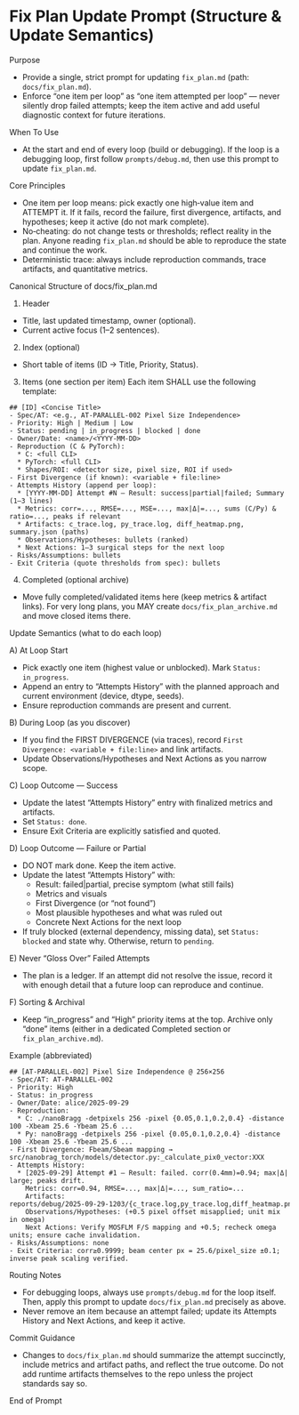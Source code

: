 # Fix Plan Update Prompt (Structure & Update Semantics)

Purpose
- Provide a single, strict prompt for updating `fix_plan.md` (path: `docs/fix_plan.md`).
- Enforce “one item per loop” as “one item attempted per loop” — never silently drop failed attempts; keep the item active and add useful diagnostic context for future iterations.

When To Use
- At the start and end of every loop (build or debugging). If the loop is a debugging loop, first follow `prompts/debug.md`, then use this prompt to update `fix_plan.md`.

Core Principles
- One item per loop means: pick exactly one high‑value item and ATTEMPT it. If it fails, record the failure, first divergence, artifacts, and hypotheses; keep it active (do not mark complete).
- No‑cheating: do not change tests or thresholds; reflect reality in the plan. Anyone reading `fix_plan.md` should be able to reproduce the state and continue the work.
- Deterministic trace: always include reproduction commands, trace artifacts, and quantitative metrics.

Canonical Structure of docs/fix_plan.md

1) Header
- Title, last updated timestamp, owner (optional).
- Current active focus (1–2 sentences).

2) Index (optional)
- Short table of items (ID → Title, Priority, Status).

3) Items (one section per item)
Each item SHALL use the following template:

```
## [ID] <Concise Title>
- Spec/AT: <e.g., AT‑PARALLEL‑002 Pixel Size Independence>
- Priority: High | Medium | Low
- Status: pending | in_progress | blocked | done
- Owner/Date: <name>/<YYYY‑MM‑DD>
- Reproduction (C & PyTorch):
  * C: <full CLI>
  * PyTorch: <full CLI>
  * Shapes/ROI: <detector size, pixel size, ROI if used>
- First Divergence (if known): <variable + file:line>
- Attempts History (append per loop):
  * [YYYY‑MM‑DD] Attempt #N — Result: success|partial|failed; Summary (1–3 lines)
  * Metrics: corr=..., RMSE=..., MSE=..., max|Δ|=..., sums (C/Py) & ratio=..., peaks if relevant
  * Artifacts: c_trace.log, py_trace.log, diff_heatmap.png, summary.json (paths)
  * Observations/Hypotheses: bullets (ranked)
  * Next Actions: 1–3 surgical steps for the next loop
- Risks/Assumptions: bullets
- Exit Criteria (quote thresholds from spec): bullets
```

4) Completed (optional archive)
- Move fully completed/validated items here (keep metrics & artifact links). For very long plans, you MAY create `docs/fix_plan_archive.md` and move closed items there.

Update Semantics (what to do each loop)

A) At Loop Start
- Pick exactly one item (highest value or unblocked). Mark `Status: in_progress`.
- Append an entry to “Attempts History” with the planned approach and current environment (device, dtype, seeds).
- Ensure reproduction commands are present and current.

B) During Loop (as you discover)
- If you find the FIRST DIVERGENCE (via traces), record `First Divergence: <variable + file:line>` and link artifacts.
- Update Observations/Hypotheses and Next Actions as you narrow scope.

C) Loop Outcome — Success
- Update the latest “Attempts History” entry with finalized metrics and artifacts.
- Set `Status: done`.
- Ensure Exit Criteria are explicitly satisfied and quoted.

D) Loop Outcome — Failure or Partial
- DO NOT mark done. Keep the item active.
- Update the latest “Attempts History” with:
  * Result: failed|partial, precise symptom (what still fails)
  * Metrics and visuals
  * First Divergence (or “not found”)
  * Most plausible hypotheses and what was ruled out
  * Concrete Next Actions for the next loop
- If truly blocked (external dependency, missing data), set `Status: blocked` and state why. Otherwise, return to `pending`.

E) Never “Gloss Over” Failed Attempts
- The plan is a ledger. If an attempt did not resolve the issue, record it with enough detail that a future loop can reproduce and continue.

F) Sorting & Archival
- Keep “in_progress” and “High” priority items at the top. Archive only “done” items (either in a dedicated Completed section or `fix_plan_archive.md`).

Example (abbreviated)

```
## [AT‑PARALLEL‑002] Pixel Size Independence @ 256×256
- Spec/AT: AT‑PARALLEL‑002
- Priority: High
- Status: in_progress
- Owner/Date: alice/2025‑09‑29
- Reproduction:
  * C: ./nanoBragg -detpixels 256 -pixel {0.05,0.1,0.2,0.4} -distance 100 -Xbeam 25.6 -Ybeam 25.6 ...
  * Py: nanoBragg -detpixels 256 -pixel {0.05,0.1,0.2,0.4} -distance 100 -Xbeam 25.6 -Ybeam 25.6 ...
- First Divergence: Fbeam/Sbeam mapping → src/nanobrag_torch/models/detector.py:_calculate_pix0_vector:XXX
- Attempts History:
  * [2025‑09‑29] Attempt #1 — Result: failed. corr(0.4mm)=0.94; max|Δ| large; peaks drift.
    Metrics: corr=0.94, RMSE=..., max|Δ|=..., sum_ratio=...
    Artifacts: reports/debug/2025‑09‑29‑1203/{c_trace.log,py_trace.log,diff_heatmap.png,summary.json}
    Observations/Hypotheses: (+0.5 pixel offset misapplied; unit mix in omega)
    Next Actions: Verify MOSFLM F/S mapping and +0.5; recheck omega units; ensure cache invalidation.
- Risks/Assumptions: none
- Exit Criteria: corr≥0.9999; beam center px = 25.6/pixel_size ±0.1; inverse peak scaling verified.
```

Routing Notes
- For debugging loops, always use `prompts/debug.md` for the loop itself. Then, apply this prompt to update `docs/fix_plan.md` precisely as above.
- Never remove an item because an attempt failed; update its Attempts History and Next Actions, and keep it active.

Commit Guidance
- Changes to `docs/fix_plan.md` should summarize the attempt succinctly, include metrics and artifact paths, and reflect the true outcome. Do not add runtime artifacts themselves to the repo unless the project standards say so.

End of Prompt
